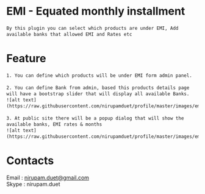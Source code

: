 # EMI - Equated monthly installment
	By this plugin you can select which products are under EMI, Add available banks that allowed EMI and Rates etc

# Feature

	1. You can define which products will be under EMI form admin panel.
	
	2. You can define Bank from admin, based this products details page will have a bootstrap slider that will display all available Banks.
	![alt text](https://raw.githubusercontent.com/nirupamduet/profile/master/images/emi01.jpg)
    
	3. At public site there will be a popup dialog that will show the available banks, EMI rates & months
	![alt text](https://raw.githubusercontent.com/nirupamduet/profile/master/images/emi02.jpg)
    
# Contacts

Email : nirupam.duet@gmail.com
</br>
Skype : nirupam.duet
